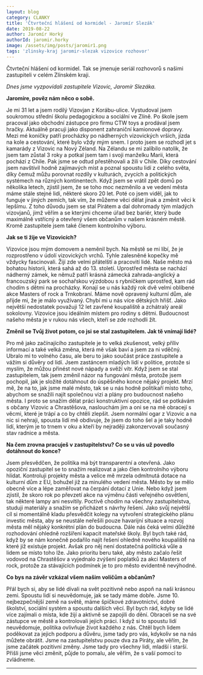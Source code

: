 ```yaml
---
layout: blog
category: CLANKY
title: 'Čtvrteční hlášení od kormidel - Jaromír Slezák'
date: 2019-08-22
author: Jaromír Horký
authorId: jaromir.horky
image: /assets/img/posts/jaromir1.png   
tags: 'zlinsky-kraj jaromir-slezak vizovice rozhovor'
---
```


Čtvrteční hlášení od kormidel. Tak se jmenuje seriál rozhovorů s našimi zastupiteli v celém Zlínském kraji.

*Dnes jsme vyzpovídali zastupitele Vizovic, Jaromír Slezáka.* 

**Jaromíre, pověz nám něco o sobě.**

Je mi 31 let a jsem rodilý Vizovjan z Korábu-ulice. Vystudoval jsem soukromou střední školu pedagogickou a sociální ve Zlíně. Po škole jsem pracoval jako obchodní zástupce pro firmu CTW toys a prodával jsem hračky. Aktuálně pracuji jako disponent zahraniční kamionové dopravy. Mezi mé koníčky patří procházky po nádherných vizovických vrších, jízda na kole a cestování, které bylo vždy mým snem. I proto jsem se rozhodl jet s kamarády z Vizovic na Nový Zéland. Na Zélandu se mi zalíbilo natolik, že jsem tam zůstal 3 roky a potkal jsem tam i svoji manželku Marii, která pochází z Chile. Pak jsme se odtud přestěhovali a žili v Chile. Díky cestování jsem navštívil hodně zajímavých míst a poznal spoustu lidí z celého světa, díky čemuž můžu porovnat rozdíly v kulturách, zvycích a politických systémech na různých kontinentech. Když jsem se vrátil zpět domů po několika letech, zjistil jsem, že se toho moc nezměnilo a ve vedení města máme stále stejné lidi, některé skoro 20 let. Poté co jsem viděl, jak to funguje v jiných zemích, tak vím, že můžeme věci dělat jinak a změnit věci k lepšímu. Z toho důvodu jsem se stal Pirátem a dal dohromady tým mladých vizovjanů, jimž věřím a se kterými chceme úřad bez bariér, který bude maximálně vstřícný a otevřený všem občanům v našem krásném městě. Kromě zastupitele jsem také členem kontrolního výboru. 

**Jak se ti žije ve Vizovicích?**

Vizovice jsou mým domovem a neměnil bych. Na městě se mi líbí, že je rozprostřeno v údolí vizovických vrchů. Tyhle zalesněné kopečky mě vždycky fascinovali. Žijí zde velmi přátelští a pracovití lidé. Naše město má bohatou historii, která sahá až do 13. století. Uprostřed města se nachází nádherný zámek, ke němuž patří krásná zámecká zahrada-anglický a francouzský park se sochařskou výzdobou s rybníčkem uprostřed, kam rád chodím s dětmi na procházky. Konají se u nás každý rok dvě velmi oblíbené akce Masters of rock a Trnkobraní. Máme nově opravený kulturní dům, ale přijde mi, že je málo využívaný. Chybí mi u nás více dětských hřišť. Jako největší nedostatek považuji 12 let zavřené koupaliště a zchátralý areál sokolovny. Vizovice jsou ideálním místem pro rodiny s dětmi. Budoucnost našeho města je v rukou nás všech, kteří se zde rozhodli žít.

**Změnil se Tvůj život potom, co jsi se stal zastupitelem. Jak tě vnímají lidé?**

Pro mě jako začínajícího zastupitele je to velká zkušenost, velký příliv informací a také velká změna, která mě však baví a jsem za ni vděčný. Ubralo mi to volného času, ale beru to jako součást práce zastupitele a vážím si důvěry od lidí. Jsem zastáncem mladých lidí v politice, protože si myslím, že můžou přinést nové nápady a svěží vítr. Když jsem se stal zastupitelem, tak jsem změnil názor na fungování města, protože jsem pochopil, jak je složité dotáhnout do úspěšného konce nějaký projekt. Mrzí mě, že na to, jak jsme malé město, tak se u nás hodně politikaří místo toho, abychom se snažili najít společnou vizi a plány pro budoucnost našeho města. I proto se snažím dělat práci konstruktivní opozice, rád se potkávám s občany Vizovic a Chrastěšova, naslouchám jim a oni se na mě obracejí s věcmi, které je trápí a co by chtěli zlepšit. Jsem normální ogar z Vizovic a na nic si nehraji, spousta lidí mě obdivuje, že jsem do toho šel a je taky hodně lidí, kterým je to trnem v oku a kteří by nejraději zakonzervovali současný stav radnice a města.

**Na čem zrovna pracuješ v zastupitelstvu? Co se u vás už povedlo dotáhnout do konce?**

Jsem přesvědčen, že politika má být transparentní a otevřená. Jako opoziční zastupitel se to snažím realizovat a jako člen kontrolního výboru hlídat. Kontroluji projekty města a velice mě mrzela odmítnutá dotace na kulturní dům z EU, bohužel již za minulého vedení města. Město by se mělo obecně více a lépe zaměřovat na čerpání dotací z Unie. Nebo když jsem zjistil, že skoro rok po převzetí akce na výměnu části veřejného osvětlení, tak některé lampy ani nesvítily. Poctivě chodím na všechny zastupitelstva, studuji materiály a snažím se přicházet s návrhy řešení. Jako svůj největší cíl si momentálně kladu přesvědčit kolegy na vytvoření strategického plánu investic města, aby se neustále neřešili pouze havarijní situace a rozvoj města měl nějaký konkrétní plán do budoucna. Dále nás čeká velmi důležité rozhodování ohledně rozšíření kapacit mateřské školy. Byl bych také rád, když by se nám konečně podařilo najít řešení ohledně nového koupaliště na které již existuje projekt. Avšak pro něj není dostatečná politická vůle a lidem se místo toho lže. Jako prioritu beru také, aby město začalo řešit vodovod na Chrastěšov a vyjednalo zvýšení poplatků za akci Masters of rock, protože za stávajících podmínek je to pro město evidentně nevýhodné.

**Co bys na závěr vzkázal všem našim voličům a občanům?**

Přál bych si, aby se lidé dívali na svět pozitivně nebo aspoň na naši krásnou zemi. Spoustu lidí si neuvědomuje, jak se tady máme dobře. Jsme 10. nejbezpečnější země na světě, máme špičkové zdravotnictví, dobré školství, sociální systém a spoustu dalších věcí. Byl bych rád, kdyby se lidé více zajímali o místa, kde žijí a aktivně se zapojili do dění. Obraceli se na své zástupce ve městě a kontrolovali jejich práci. I když si to spoustu lidí neuvědomuje, politika ovlivňuje život každého z nás. Chtěl bych lidem poděkovat za jejich podporu a důvěru, jsme tady pro vás, kdykoliv se na nás můžete obrátit. Jsme na zastupitelstvu pouze dva za Piráty, ale věřím, že jsme začátek pozitivní změny. Jsme tady pro všechny lidi, mladší i starší. Přišli jsme věci změnit, půjde to pomalu, ale věřím, že s vaší pomocí to zvládneme.

---
